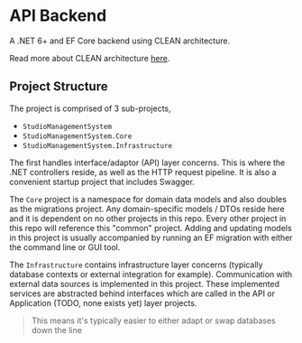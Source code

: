 # API Backend

A .NET 6+ and EF Core backend using CLEAN architecture.

Read more about CLEAN architecture [here](https://blog.cleancoder.com/uncle-bob/2012/08/13/the-clean-architecture.html).

## Project Structure

The project is comprised of 3 sub-projects,

-   `StudioManagementSystem`
-   `StudioManagementSystem.Core`
-   `StudioManagementSystem.Infrastructure`

The first handles interface/adaptor (API) layer concerns. This is where the .NET controllers reside, as well as the HTTP request pipeline. It is also a convenient startup project that includes Swagger.

The `Core` project is a namespace for domain data models and also doubles as the migrations project. Any domain-specific models / DTOs reside here and it is dependent on no other projects in this repo. Every other project in this repo will reference this "common" project. Adding and updating models in this project is usually accompanied by running an EF migration with either the command line or GUI tool.

The `Infrastructure` contains infrastructure layer concerns (typically database contexts or external integration for example). Communication with external data sources is implemented in this project. These implemented services are abstracted behind interfaces which are called in the API or Application (TODO, none exists yet) layer projects.

> This means it's typically easier to either adapt or swap databases down the line
